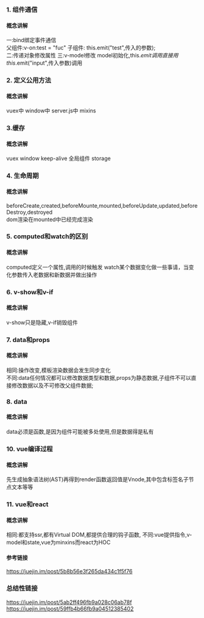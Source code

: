 ### 1. 组件通信
#### 概念讲解
一:bind绑定事件通信  
父组件:v-on:test = "fuc"  子组件: this.emit("test",传入的参数);  
二:传递对象修改属性
三:v-model修改
model初始化,this.$emit调用
直接用this.$emit("input",传入参数)调用
### 2. 定义公用方法
#### 概念讲解
vuex中
window中
server.js中
mixins
### 3.缓存
#### 概念讲解
vuex
window
keep-alive
全局组件
storage
### 4. 生命周期
#### 概念讲解
beforeCreate,created,beforeMounte,mounted,beforeUpdate,updated,beforeDestroy,destroyed  
dom渲染在mounted中已经完成渲染
### 5. computed和watch的区别
#### 概念讲解
computed定义一个属性,调用的时候触发
watch某个数据变化做一些事请，当变化参数传入老数据和新数据并做出操作
### 6. v-show和v-if
#### 概念讲解
v-show只是隐藏,v-if销毁组件
### 7. data和props
#### 概念讲解
相同:操作改变,模板渲染数据会发生同步变化  
不同:data任何情况都可以修改数据类型和数据,props为静态数据,子组件不可以直接修改数据以及不可修改父组件数据;
### 8. data
#### 概念讲解
data必须是函数,是因为组件可能被多处使用,但是数据得是私有
### 10. vue编译过程
#### 概念讲解
先生成抽象语法树(AST)再得到render函数返回值是Vnode,其中包含标签名子节点文本等等
### 11. vue和react
#### 概念讲解
相同:都支持ssr,都有Virtual DOM,都提供合理的钩子函数,
不同:vue提供指令,v-model和state,vue为minxins而react为HOC
#### 参考链接
https://juejin.im/post/5b8b56e3f265da434c1f5f76
### 总结性链接
https://juejin.im/post/5ab2ff496fb9a028c06ab78f
https://juejin.im/post/59ffb4b66fb9a04512385402

